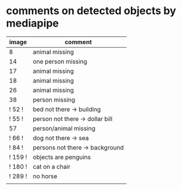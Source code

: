 # comments on detected objects by mediapipe

|image|comment|
|---|---|
|8|animal missing|
|14|one person missing|
|17|animal missing|
|18|animal missing|
|26|animal missing|
|38|person missing|
|! 52 !|bed not there -> building|
|! 55 !|person not there -> dollar bill|
|57|person/animal missing|
|! 66 !|dog not there -> sea|
|! 84 !|persons not there -> background|
|! 159 !|objects are penguins|
|! 180 !|cat on a chair|
|! 289 !|no horse|
|||


